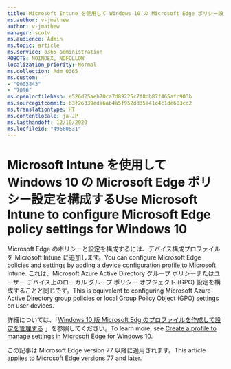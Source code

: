 ```yaml
---
title: Microsoft Intune を使用して Windows 10 の Microsoft Edge ポリシー設定を構成する
ms.author: v-jmathew
author: v-jmathew
manager: scotv
ms.audience: Admin
ms.topic: article
ms.service: o365-administration
ROBOTS: NOINDEX, NOFOLLOW
localization_priority: Normal
ms.collection: Adm_O365
ms.custom:
- "9003843"
- "7096"
ms.openlocfilehash: e526d25aeb70ca7d89225c7f8db87f465afc903b
ms.sourcegitcommit: b3f26339eda6ab4a5f952dd35a41c4c1de603cd2
ms.translationtype: HT
ms.contentlocale: ja-JP
ms.lasthandoff: 12/10/2020
ms.locfileid: "49680531"
---
```

# <a name="use-microsoft-intune-to-configure-microsoft-edge-policy-settings-for-windows-10"></a><span data-ttu-id="2be39-102">Microsoft Intune を使用して Windows 10 の Microsoft Edge ポリシー設定を構成する</span><span class="sxs-lookup"><span data-stu-id="2be39-102">Use Microsoft Intune to configure Microsoft Edge policy settings for Windows 10</span></span>

<span data-ttu-id="2be39-103">Microsoft Edge のポリシーと設定を構成するには、デバイス構成プロファイルを Microsoft Intune に追加します。</span><span class="sxs-lookup"><span data-stu-id="2be39-103">You can configure Microsoft Edge policies and settings by adding a device configuration profile to Microsoft Intune.</span></span> <span data-ttu-id="2be39-104">これは、Microsoft Azure Active Directory グループ ポリシーまたはユーザー デバイス上のローカル グループ ポリシー オブジェクト (GPO) 設定を構成することと同じです。</span><span class="sxs-lookup"><span data-stu-id="2be39-104">This is equivalent to configuring Microsoft Azure Active Directory group policies or local Group Policy Object (GPO) settings on user devices.</span></span>

<span data-ttu-id="2be39-105">詳細については、「[Windows 10 版 Microsoft Edg のプロファイルを作成して設定を管理する](https://go.microsoft.com/fwlink/?linkid=2133700) 」を参照してください。</span><span class="sxs-lookup"><span data-stu-id="2be39-105">To learn more, see [Create a profile to manage settings in Microsoft Edge for Windows 10](https://go.microsoft.com/fwlink/?linkid=2133700).</span></span>

<span data-ttu-id="2be39-106">この記事は Microsoft Edge version 77 以降に適用されます。</span><span class="sxs-lookup"><span data-stu-id="2be39-106">This article applies to Microsoft Edge versions 77 and later.</span></span>
